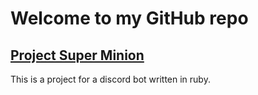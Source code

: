 # Welcome to my GitHub repo

## [Project Super Minion](https://paulofranco.github.io/super-minion/)

This is a project for a discord bot written in ruby.
